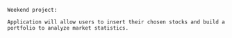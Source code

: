    Weekend project:

    Application will allow users to insert their chosen stocks and build a portfolio to analyze market statistics.
    